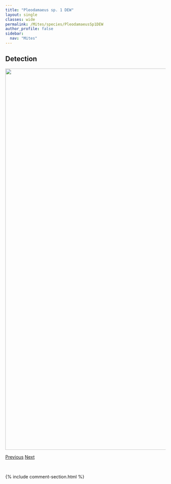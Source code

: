 ```yaml
---
title: "Pleodamaeus sp. 1 DEW"
layout: single
classes: wide
permalink: /Mites/species/PleodamaeusSp1DEW
author_profile: false
sidebar:
  nav: "Mites"
---
```


<h2>Detection</h2>

<a href="https://drive.google.com/uc?export=view&id=19Am-vnscBX1VZkOxIH_Izat5_JHcAKqn">
<img src="https://drive.google.com/uc?export=view&id=19Am-vnscBX1VZkOxIH_Izat5_JHcAKqn" height = "1200" width = "800">
</a>


<a href="/DevelopmentWebsite/Mites/species/PleodamaeusPlokosus" class="pagination--pager" title="Pleodamaeus plokosus">Previous</a> <a href="/DevelopmentWebsite/Mites/species/PodoribatesLongipes" class="pagination--pager" title="Podoribates longipes">Next</a>

<p>&nbsp;</p>

{% include comment-section.html %}
